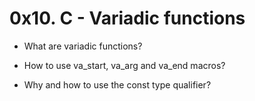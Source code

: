 # 0x10. C - Variadic functions

- What are variadic functions?

- How to use va_start, va_arg and va_end macros?

- Why and how to use the const type qualifier?
